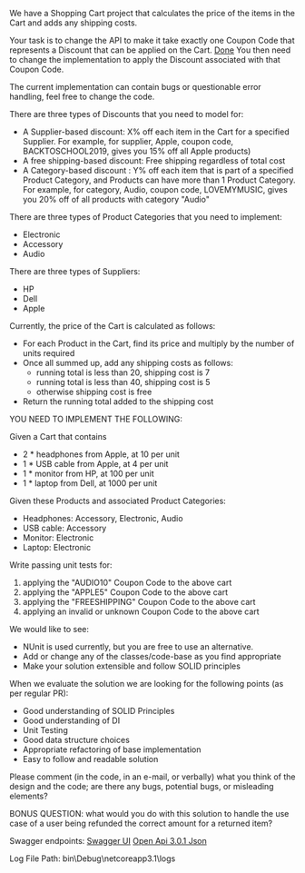 ﻿We have a Shopping Cart project that calculates the price of the items in the Cart and adds any shipping costs.

Your task is to change the API to make it take exactly one Coupon Code that represents a Discount that can be applied on the Cart. [Done](551c701a272d82ed70bf192302dbc1d1354e1d9c)
You then need to change the implementation to apply the Discount associated with that Coupon Code.

The current implementation can contain bugs or questionable error handling, feel free to change the code.

There are three types of Discounts that you need to model for:
- A Supplier-based discount: X% off each item in the Cart for a specified Supplier. For example, for supplier, Apple, coupon code, BACKTOSCHOOL2019, gives you 15% off all Apple products)
- A free shipping-based discount: Free shipping regardless of total cost
- A Category-based discount : Y% off each item that is part of a specified Product Category, and Products can have more than 1 Product Category. For example, for category, Audio, coupon code, LOVEMYMUSIC, gives you 20% off of all products with category "Audio"

There are three types of Product Categories that you need to implement:
- Electronic
- Accessory
- Audio

There are three types of Suppliers:
- HP
- Dell
- Apple

Currently, the price of the Cart is calculated as follows:
- For each Product in the Cart, find its price and multiply by the number of units required
- Once all summed up, add any shipping costs as follows:
    - running total is less than 20, shipping cost is 7
    - running total is less than 40, shipping cost is 5
    - otherwise shipping cost is free
- Return the running total added to the shipping cost


YOU NEED TO IMPLEMENT THE FOLLOWING:

Given a Cart that contains
- 2 * headphones from Apple, at 10 per unit
- 1 * USB cable from Apple, at 4 per unit
- 1 * monitor from HP, at 100 per unit
- 1 * laptop from Dell, at 1000 per unit

Given these Products and associated Product Categories:
- Headphones: Accessory, Electronic, Audio
- USB cable: Accessory
- Monitor: Electronic
- Laptop: Electronic

Write passing unit tests for:

1) applying the "AUDIO10" Coupon Code to the above cart
2) applying the "APPLE5" Coupon Code to the above cart
3) applying the "FREESHIPPING" Coupon Code to the above cart
4) applying an invalid or unknown Coupon Code to the above cart

We would like to see:
- NUnit is used currently, but you are free to use an alternative.
- Add or change any of the classes/code-base as you find appropriate
- Make your solution extensible and follow SOLID principles

When we evaluate the solution we are looking for the following points (as per regular PR):

- Good understanding of SOLID Principles
- Good understanding of DI
- Unit Testing
- Good data structure choices
- Appropriate refactoring of base implementation
- Easy to follow and readable solution


Please comment (in the code, in an e-mail, or verbally) what you think of the design and the code; are there any bugs, potential bugs, or misleading elements?


BONUS QUESTION:  what would you do with this solution to handle the use case of a user being refunded the correct amount for a returned item?


Swagger endpoints:
[Swagger UI](http://localhost:5000/swagger/index.html)
[Open Api 3.0.1 Json](http://localhost:5000/swagger/v1/swagger.json)

Log File Path:
bin\Debug\netcoreapp3.1\logs
